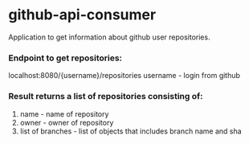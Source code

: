 # github-api-consumer
Application to get information about github user repositories. 
### Endpoint to get repositories: 
localhost:8080/{username}/repositories
username - login from github
 
### Result returns a list of repositories consisting of:
 1. name - name of repository 
 2. owner - owner of repository 
 3. list of branches - list of objects that includes branch name and sha 
